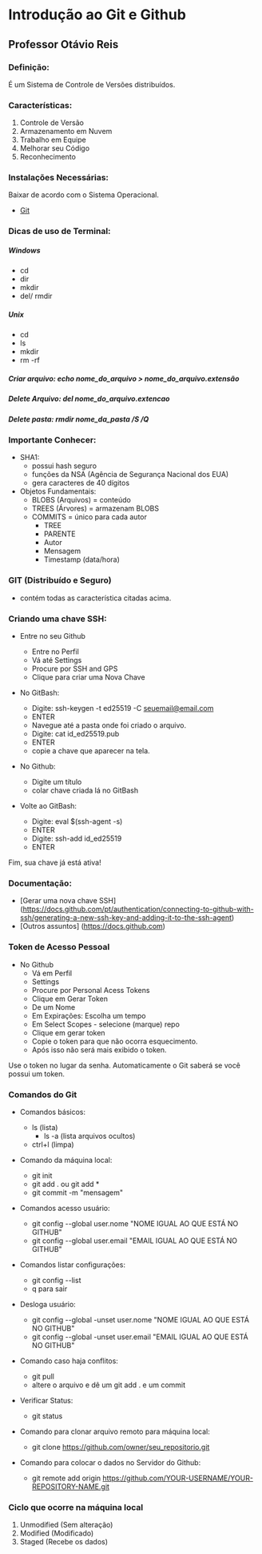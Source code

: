 # Introdução ao Git e Github
## Professor Otávio Reis

### Definição:

É um Sistema de Controle de Versões distribuídos.

### Características:

1. Controle de Versão
2. Armazenamento em Nuvem
3. Trabalho em Equipe
4. Melhorar seu Código
5. Reconhecimento

### Instalações Necessárias:

Baixar de acordo com o Sistema Operacional.

- [Git](https://git-scm.com/)

### Dicas de uso de Terminal:

##### Windows

- cd
- dir
- mkdir
- del/ rmdir

##### Unix

- cd
- ls
- mkdir
- rm -rf

##### Criar arquivo: echo nome_do_arquivo > nome_do_arquivo.extensão

##### Delete Arquivo: del nome_do_arquivo.extencao

##### Delete pasta: rmdir nome_da_pasta /S /Q

### Importante Conhecer:

- SHA1:
  * possui hash seguro
  * funções da NSA (Agência de Segurança Nacional dos EUA)
  * gera caracteres de 40 dígitos
- Objetos Fundamentais:
  * BLOBS (Arquivos) = conteúdo
  * TREES (Árvores) = armazenam BLOBS
  * COMMITS = único para cada autor
    * TREE
    * PARENTE
    * Autor
    * Mensagem
    * Timestamp (data/hora)

### GIT (Distribuído e Seguro)

- contém todas as característica citadas acima.

### Criando uma chave SSH:

- Entre no seu Github
  * Entre no Perfil
  * Vá até Settings
  * Procure por SSH and GPS
  * Clique para criar uma Nova Chave

- No GitBash:
  * Digite: ssh-keygen -t ed25519 -C seuemail@email.com
  * ENTER
  * Navegue até a pasta onde foi criado o arquivo.
  * Digite: cat id_ed25519.pub
  * ENTER
  * copie a chave que aparecer na tela.

- No Github:
  * Digite um título
  * colar chave criada lá no GitBash

- Volte ao GitBash:
  * Digite: eval $(ssh-agent -s)
  * ENTER
  * Digite: ssh-add id_ed25519
  * ENTER

Fim, sua chave já está ativa!

### Documentação:

- [Gerar uma nova chave SSH] (https://docs.github.com/pt/authentication/connecting-to-github-with-ssh/generating-a-new-ssh-key-and-adding-it-to-the-ssh-agent)
- [Outros assuntos] (https://docs.github.com)

### Token de Acesso Pessoal

- No Github
  * Vá em Perfil
  * Settings
  * Procure por Personal Acess Tokens
  * Clique em Gerar Token
  * De um Nome
  * Em Expirações: Escolha um tempo
  * Em Select Scopes - selecione (marque) repo
  * Clique em gerar token
  * Copie o token para que não ocorra esquecimento.
  * Após isso não será mais exibido o token.

Use o token no lugar da senha.
Automaticamente o Git saberá se você possui um token.


### Comandos do Git

- Comandos básicos:
  * ls (lista)
    * ls -a (lista arquivos ocultos)
  * ctrl+l (limpa)

- Comando da máquina local:
  * git init
  * git add . ou git add *
  * git commit -m "mensagem"

- Comandos acesso usuário:
  * git config --global user.nome "NOME IGUAL AO QUE ESTÁ NO GITHUB"
  * git config --global user.email "EMAIL IGUAL AO QUE ESTÁ NO GITHUB" 

- Comandos listar configurações:
  * git config --list
  * q para sair

- Desloga usuário:
  * git config --global -unset user.nome "NOME IGUAL AO QUE ESTÁ NO GITHUB"
  * git config --global -unset user.email "EMAIL IGUAL AO QUE ESTÁ NO GITHUB" 

- Comando caso haja conflitos:
  * git pull
  * altere o arquivo e dê um git add . e um commit

- Verificar Status:
  * git status

- Comando para clonar arquivo remoto para máquina local:
  * git clone https://github.com/owner/seu_repositorio.git

- Comando para colocar o dados no Servidor do Github:
  * git remote add origin https://github.com/YOUR-USERNAME/YOUR-REPOSITORY-NAME.git

### Ciclo que ocorre na máquina local

1. Unmodified (Sem alteração)
2. Modified (Modificado)
3. Staged (Recebe os dados)
